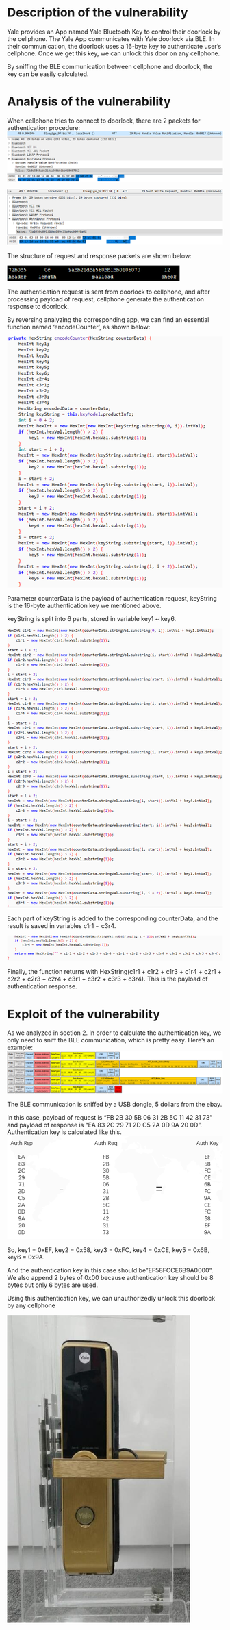 # Description of the vulnerability
Yale provides an App named Yale Bluetooth Key to control their doorlock by the cellphone. The Yale App communicates with Yale doorlock via BLE. In their communication, the doorlock uses a 16-byte key to authenticate user’s cellphone. Once we get this key, we can unlock this door on any cellphone.

By sniffing the BLE communication between cellphone and doorlock, the key can be easily calculated.

# Analysis of the vulnerability
When cellphone tries to connect to doorlock, there are 2 packets for authentication procedure:
![Authentication Request](https://github.com/PwnMonkeyLab/Pictures/blob/master/YaleBluttoothDoorlock/Authentication%20request.png)

![Authentication Response](https://github.com/PwnMonkeyLab/Pictures/blob/master/YaleBluttoothDoorlock/Authentication%20response.png)

The structure of request and response packets are shown below:

![Structure of Request and Response Packets](https://github.com/PwnMonkeyLab/Pictures/blob/master/YaleBluttoothDoorlock/Structure%20of%20packets.png)

The authentication request is sent from doorlock to cellphone, and after processing payload of request, cellphone generate the authentication response to doorlock.

By reversing analyzing the corresponding app, we can find an essential function named ‘encodeCounter’, as shown below:

![Function encodeCounter Part 1](https://github.com/PwnMonkeyLab/Pictures/blob/master/YaleBluttoothDoorlock/encodeCounter_Part1.png)

Parameter counterData is the payload of authentication request, keyString is the 16-byte authentication key we mentioned above.

keyString is split into 6 parts, stored in variable key1 ~ key6.

![Function encodeCounter Part 2](https://github.com/PwnMonkeyLab/Pictures/blob/master/YaleBluttoothDoorlock/encodeCounter_Part2.png)

Each part of keyString is added to the corresponding counterData, and the result is saved in variables c1r1 ~ c3r4.

![Function encodeCounter Part 3](https://github.com/PwnMonkeyLab/Pictures/blob/master/YaleBluttoothDoorlock/encodeCounter_Part3.png)

Finally, the function returns with HexString(c1r1 + c1r2 + c1r3 + c1r4 + c2r1 + c2r2 + c2r3 + c2r4 + c3r1 + c3r2 + c3r3 + c3r4). This is the payload of authentication response.

# Exploit of the vulnerability
As we analyzed in section 2. In order to calculate the authentication key, we only need to sniff the BLE communication, which is pretty easy. Here’s an example:
![Sniffing BLE Communication](https://github.com/PwnMonkeyLab/Pictures/blob/master/YaleBluttoothDoorlock/BLE%20sniff.png)

The BLE communication is sniffed by a USB dongle, 5 dollars from the ebay.

In this case, payload of request is “FB 2B 30 5B 06 31 2B 5C 11 42 31 73” and payload of response is “EA 83 2C 29 71 2D C5 2A 0D 9A 20 0D”. Authentication key is calculated like this.
![Calculating Authentication Key](https://github.com/PwnMonkeyLab/Pictures/blob/master/YaleBluttoothDoorlock/Auth%20key%20calculate.png)

So, key1 = 0xEF, key2 = 0x58, key3 = 0xFC, key4 = 0xCE, key5 = 0x6B, key6 = 0x9A.

And the authentication key in this case should be”EF58FCCE6B9A0000”. We also append 2 bytes of 0x00 because authentication key should be 8 bytes but only 6 bytes are used.

Using this authentication key, we can unauthorizedly unlock this doorlock by any cellphone

![Cracked Doorlock](https://github.com/PwnMonkeyLab/Pictures/blob/master/YaleBluttoothDoorlock/Doorlock.jpg)

